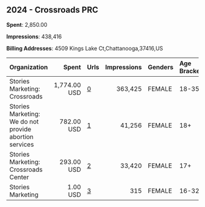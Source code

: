 ## 2024 - Crossroads PRC 
**Spent**: 2,850.00

**Impressions**: 438,416

**Billing Addresses**: 4509 Kings Lake Ct,Chattanooga,37416,US

|Organization|Spent|Urls|Impressions|Genders|Age Brackets|Country Codes|
|:---|---:|:---|---:|:---|:---|:---|
|Stories Marketing: Crossroads|1,774.00 USD|[0](https://www.snap.com/political-ads/asset/ada5dd772591bb1cecec76ba62d5ee9bba0b5d8f406a39cdea53619baf2e34fa?mediaType=mp4)|363,425|FEMALE|18-35|united states|
|Stories Marketing: We do not provide abortion services|782.00 USD|[1](https://www.snap.com/political-ads/asset/40d58c5bfcdde5b61f38a469273e593216ca4eb080ffffa9de484cbbfa46bb22?mediaType=mp4)|41,256|FEMALE|18+|united states|
|Stories Marketing: Crossroads Center|293.00 USD|[2](https://www.snap.com/political-ads/asset/0b13c137e87ffe560f44742e7688dbc6f0b3d0a02e343cc098fe7b197be9e7e9?mediaType=mp4)|33,420|FEMALE|17+|united states|
|Stories Marketing|1.00 USD|[3](https://www.snap.com/political-ads/asset/7457c56bde70cb276ffce88facb10ac3f83210985b81dbdd2f211badc92e24bd?mediaType=mp4)|315|FEMALE|16-32|united states|
